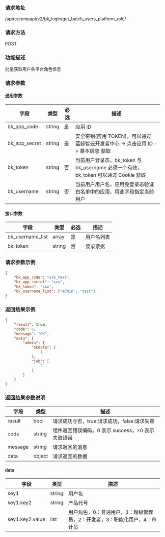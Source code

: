 ### 请求地址

/api/c/compapi/v2/bk_login/get_batch_users_platform_role/

### 请求方法

POST

### 功能描述

批量获取用户各平台角色信息

### 请求参数

#### 通用参数

| 字段 | 类型 | 必选 | 描述 |
|--------------|--------|----|------------|
| bk_app_code | string | 是 | 应用 ID |
| bk_app_secret| string | 是 | 安全密钥(应用 TOKEN)，可以通过 蓝鲸智云开发者中心 -&gt; 点击应用 ID -&gt; 基本信息 获取 |
| bk_token | string | 否 | 当前用户登录态，bk_token 与 bk_username 必须一个有效，bk_token 可以通过 Cookie 获取 |
| bk_username | string | 否 | 当前用户用户名，应用免登录态验证白名单中的应用，用此字段指定当前用户 |

#### 接口参数

| 字段 | 类型 | 必选 | 描述 |
|------------------|--------|----|-----------|
| bk_username_list | array | 是 | 用户名列表 |
| bk_token | string | 否 | 登录票据 |

### 请求参数示例

```json
{
    "bk_app_code": "esb_test",
    "bk_app_secret": "xxx",
    "bk_token": "xxx",
    "bk_username_list": ["admin", "test"]
}
```

### 返回结果示例

```json
{
    "result": true,
    "code": 0,
    "message": "OK",
    "data": {
        "admin": {
            "bkdata": [
                1
            ],
            "job": [
                2
            ]
        }
    }
}
```

### 返回结果参数说明

| 字段 | 类型 | 描述 |
|---------|--------|-----------|
| result | bool | 请求成功与否，true:请求成功，false:请求失败 |
| code | string | 组件返回错误编码，0 表示 success，>0 表示失败错误 |
| message | string | 请求返回的消息 |
| data | object | 请求返回的数据 |

#### data

| 字段 | 类型 | 描述 |
|-----------------|--------|--------|
| key1 | string | 用户名 |
| key1.key2 | string | 产品代号 |
| key1.key2.value | list | 用户角色，0：普通用户，1：超级管理员，2：开发者，3：职能化用户，4：审计员 |
